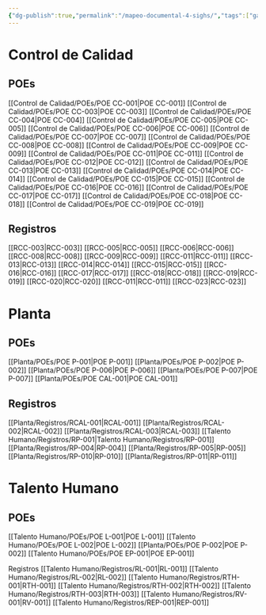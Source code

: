 ```yaml
---
{"dg-publish":true,"permalink":"/mapeo-documental-4-sighs/","tags":["gardenEntry"]}
---
```


# Control de Calidad
## POEs
[[Control de Calidad/POEs/POE CC-001\|POE CC-001]]
[[Control de Calidad/POEs/POE CC-003\|POE CC-003]]
[[Control de Calidad/POEs/POE CC-004\|POE CC-004]]
[[Control de Calidad/POEs/POE CC-005\|POE CC-005]]
[[Control de Calidad/POEs/POE CC-006\|POE CC-006]]
[[Control de Calidad/POEs/POE CC-007\|POE CC-007]]
[[Control de Calidad/POEs/POE CC-008\|POE CC-008]]
[[Control de Calidad/POEs/POE CC-009\|POE CC-009]]
[[Control de Calidad/POEs/POE CC-011\|POE CC-011]]
[[Control de Calidad/POEs/POE CC-012\|POE CC-012]]
[[Control de Calidad/POEs/POE CC-013\|POE CC-013]]
[[Control de Calidad/POEs/POE CC-014\|POE CC-014]]
[[Control de Calidad/POEs/POE CC-015\|POE CC-015]]
[[Control de Calidad/POEs/POE CC-016\|POE CC-016]]
[[Control de Calidad/POEs/POE CC-017\|POE CC-017]]
[[Control de Calidad/POEs/POE CC-018\|POE CC-018]]
[[Control de Calidad/POEs/POE CC-019\|POE CC-019]]
## Registros
[[RCC-003\|RCC-003]]
[[RCC-005\|RCC-005]]
[[RCC-006\|RCC-006]]
[[RCC-008\|RCC-008]]
[[RCC-009\|RCC-009]]
[[RCC-011\|RCC-011]]
[[RCC-013\|RCC-013]]
[[RCC-014\|RCC-014]]
[[RCC-015\|RCC-015]]
[[RCC-016\|RCC-016]]
[[RCC-017\|RCC-017]]
[[RCC-018\|RCC-018]]
[[RCC-019\|RCC-019]]
[[RCC-020\|RCC-020]]
[[RCC-011\|RCC-011]]
[[RCC-023\|RCC-023]]
# Planta
## POEs
[[Planta/POEs/POE P-001\|POE P-001]]
[[Planta/POEs/POE P-002\|POE P-002]]
[[Planta/POEs/POE P-006\|POE P-006]]
[[Planta/POEs/POE P-007\|POE P-007]]
[[Planta/POEs/POE CAL-001\|POE CAL-001]]

## Registros
[[Planta/Registros/RCAL-001\|RCAL-001]]
[[Planta/Registros/RCAL-002\|RCAL-002]]
[[Planta/Registros/RCAL-003\|RCAL-003]]
[[Talento Humano/Registros/RP-001\|Talento Humano/Registros/RP-001]]
[[Planta/Registros/RP-004\|RP-004]]
[[Planta/Registros/RP-005\|RP-005]]
[[Planta/Registros/RP-010\|RP-010]]
[[Planta/Registros/RP-011\|RP-011]]
# Talento Humano
## POEs
[[Talento Humano/POEs/POE L-001\|POE L-001]]
[[Talento Humano/POEs/POE L-002\|POE L-002]]
[[Planta/POEs/POE P-002\|POE P-002]]
[[Talento Humano/POEs/POE EP-001\|POE EP-001]]

Registros
[[Talento Humano/Registros/RL-001\|RL-001]]
[[Talento Humano/Registros/RL-002\|RL-002]]
[[Talento Humano/Registros/RTH-001\|RTH-001]]
[[Talento Humano/Registros/RTH-002\|RTH-002]]
[[Talento Humano/Registros/RTH-003\|RTH-003]]
[[Talento Humano/Registros/RV-001\|RV-001]]
[[Talento Humano/Registros/REP-001\|REP-001]]
